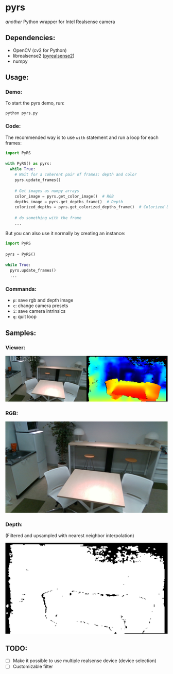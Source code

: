 # pyrs
*another* Python wrapper for Intel Realsense camera


## Dependencies:

- OpenCV (cv2 for Python)
- librealsense2 ([pyrealsense2](https://github.com/IntelRealSense/librealsense/tree/master/wrappers/python))
- numpy

## Usage:

### Demo:

To start the pyrs demo, run:

```
python pyrs.py
```

### Code:

The recommended way is to use `with` statement and run a loop for each frames:

``` Python
import PyRS

with PyRS() as pyrs:
  while True:
    # Wait for a coherent pair of frames: depth and color
    pyrs.update_frames()

    # Get images as numpy arrays
    color_image = pyrs.get_color_image()  # RGB
    depths_image = pyrs.get_depths_frame()  # Depth
    colorized_depths = pyrs.get_colorized_depths_frame()  # Colorized Depth (for rendering)

    # do something with the frame
    ...
```

But you can also use it normally by creating an instance:

```Python
import PyRS

pyrs = PyRS()

while True:
  pyrs.update_frames()
  ...
```

### Commands:

- `p`: save rgb and depth image
- `c`: change camera presets
- `i`: save camera intrinsics
- `q`: quit loop


## Samples:

### Viewer:
![image](sample_images/screenshot.png)

### RGB:
![image](sample_images/rgb.png)

### Depth:

(Filtered and upsampled with nearest neighbor interpolation)

![image](sample_images/depth.png)

## TODO:

- [ ] Make it possible to use multiple realsense device (device selection)
- [ ] Customizable filter
